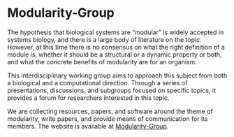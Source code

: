# Modularity-Group

The hypothesis that biological systems are “modular” is widely accepted in systems biology, and there is a large body of literature on the topic. However, at this time there is no consensus on what the right definition of a module is, whether it should be a structural or a dynamic property or both, and what the concrete benefits of modularity are for an organism.

This interdisciplinary working group aims to approach this subject from both a biological and a computational direction. Through a series of presentations, discussions, and subgroups focused on specific topics, it provides a forum for researchers interested in this topic.

We are collecting resources, papers, and software around the theme of modularity, write papers, and provide means of communication for its members. The website is available at [Modularity-Group](https://laboratoryforsystemsmedicine.github.io/Modularity-Group/).
